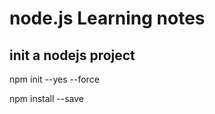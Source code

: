 node.js Learning notes
=
init a nodejs project
--
npm init --yes --force

npm install <pkg> --save

